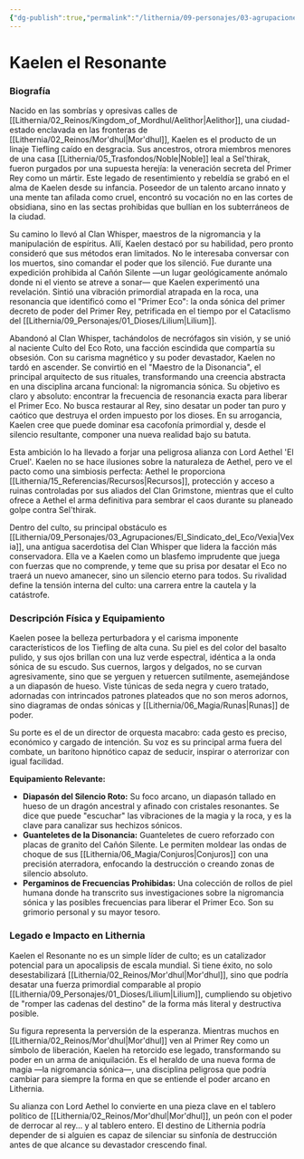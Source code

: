 ```yaml
---
{"dg-publish":true,"permalink":"/lithernia/09-personajes/03-agrupaciones/el-culto-del-eco-roto/kaelen-el-resonante/","tags":["lithernia","personajes","Culto del Eco Roto","Tiefling","Mor'dhul","Hechicero","Antagonista"]}
---
```


# Kaelen el Resonante

### Biografía

Nacido en las sombrías y opresivas calles de [[Lithernia/02_Reinos/Kingdom_of_Mordhul/Aelithor\|Aelithor]], una ciudad-estado enclavada en las fronteras de [[Lithernia/02_Reinos/Mor'dhul\|Mor'dhul]], Kaelen es el producto de un linaje Tiefling caído en desgracia. Sus ancestros, otrora miembros menores de una casa [[Lithernia/05_Trasfondos/Noble\|Noble]] leal a Sel'thirak, fueron purgados por una supuesta herejía: la veneración secreta del Primer Rey como un mártir. Este legado de resentimiento y rebeldía se grabó en el alma de Kaelen desde su infancia. Poseedor de un talento arcano innato y una mente tan afilada como cruel, encontró su vocación no en las cortes de obsidiana, sino en las sectas prohibidas que bullían en los subterráneos de la ciudad.

Su camino lo llevó al Clan Whisper, maestros de la nigromancia y la manipulación de espíritus. Allí, Kaelen destacó por su habilidad, pero pronto consideró que sus métodos eran limitados. No le interesaba conversar con los muertos, sino comandar el poder que los silenció. Fue durante una expedición prohibida al Cañón Silente —un lugar geológicamente anómalo donde ni el viento se atreve a sonar— que Kaelen experimentó una revelación. Sintió una vibración primordial atrapada en la roca, una resonancia que identificó como el "Primer Eco": la onda sónica del primer decreto de poder del Primer Rey, petrificada en el tiempo por el Cataclismo del [[Lithernia/09_Personajes/01_Dioses/Lilium\|Lilium]].

Abandonó al Clan Whisper, tachándolos de necrófagos sin visión, y se unió al naciente Culto del Eco Roto, una facción escindida que compartía su obsesión. Con su carisma magnético y su poder devastador, Kaelen no tardó en ascender. Se convirtió en el "Maestro de la Disonancia", el principal arquitecto de sus rituales, transformando una creencia abstracta en una disciplina arcana funcional: la nigromancia sónica. Su objetivo es claro y absoluto: encontrar la frecuencia de resonancia exacta para liberar el Primer Eco. No busca restaurar al Rey, sino desatar un poder tan puro y caótico que destruya el orden impuesto por los dioses. En su arrogancia, Kaelen cree que puede dominar esa cacofonía primordial y, desde el silencio resultante, componer una nueva realidad bajo su batuta.

Esta ambición lo ha llevado a forjar una peligrosa alianza con Lord Aethel 'El Cruel'. Kaelen no se hace ilusiones sobre la naturaleza de Aethel, pero ve el pacto como una simbiosis perfecta: Aethel le proporciona [[Lithernia/15_Referencias/Recursos\|Recursos]], protección y acceso a ruinas controladas por sus aliados del Clan Grimstone, mientras que el culto ofrece a Aethel el arma definitiva para sembrar el caos durante su planeado golpe contra Sel'thirak.

Dentro del culto, su principal obstáculo es [[Lithernia/09_Personajes/03_Agrupaciones/El_Sindicato_del_Eco/Vexia\|Vexia]], una antigua sacerdotisa del Clan Whisper que lidera la facción más conservadora. Ella ve a Kaelen como un blasfemo imprudente que juega con fuerzas que no comprende, y teme que su prisa por desatar el Eco no traerá un nuevo amanecer, sino un silencio eterno para todos. Su rivalidad define la tensión interna del culto: una carrera entre la cautela y la catástrofe.

### Descripción Física y Equipamiento

Kaelen posee la belleza perturbadora y el carisma imponente característicos de los Tiefling de alta cuna. Su piel es del color del basalto pulido, y sus ojos brillan con una luz verde espectral, idéntica a la onda sónica de su escudo. Sus cuernos, largos y delgados, no se curvan agresivamente, sino que se yerguen y retuercen sutilmente, asemejándose a un diapasón de hueso. Viste túnicas de seda negra y cuero tratado, adornadas con intrincados patrones plateados que no son meros adornos, sino diagramas de ondas sónicas y [[Lithernia/06_Magia/Runas\|Runas]] de poder.

Su porte es el de un director de orquesta macabro: cada gesto es preciso, económico y cargado de intención. Su voz es su principal arma fuera del combate, un barítono hipnótico capaz de seducir, inspirar o aterrorizar con igual facilidad.

**Equipamiento Relevante:**
*   **Diapasón del Silencio Roto:** Su foco arcano, un diapasón tallado en hueso de un dragón ancestral y afinado con cristales resonantes. Se dice que puede "escuchar" las vibraciones de la magia y la roca, y es la clave para canalizar sus hechizos sónicos.
*   **Guanteletes de la Disonancia:** Guanteletes de cuero reforzado con placas de granito del Cañón Silente. Le permiten moldear las ondas de choque de sus [[Lithernia/06_Magia/Conjuros\|Conjuros]] con una precisión aterradora, enfocando la destrucción o creando zonas de silencio absoluto.
*   **Pergaminos de Frecuencias Prohibidas:** Una colección de rollos de piel humana donde ha transcrito sus investigaciones sobre la nigromancia sónica y las posibles frecuencias para liberar el Primer Eco. Son su grimorio personal y su mayor tesoro.

### Legado e Impacto en Lithernia

Kaelen el Resonante no es un simple líder de culto; es un catalizador potencial para un apocalipsis de escala mundial. Si tiene éxito, no solo desestabilizará [[Lithernia/02_Reinos/Mor'dhul\|Mor'dhul]], sino que podría desatar una fuerza primordial comparable al propio [[Lithernia/09_Personajes/01_Dioses/Lilium\|Lilium]], cumpliendo su objetivo de "romper las cadenas del destino" de la forma más literal y destructiva posible.

Su figura representa la perversión de la esperanza. Mientras muchos en [[Lithernia/02_Reinos/Mor'dhul\|Mor'dhul]] ven al Primer Rey como un símbolo de liberación, Kaelen ha retorcido ese legado, transformando su poder en un arma de aniquilación. Es el heraldo de una nueva forma de magia —la nigromancia sónica—, una disciplina peligrosa que podría cambiar para siempre la forma en que se entiende el poder arcano en Lithernia.

Su alianza con Lord Aethel lo convierte en una pieza clave en el tablero político de [[Lithernia/02_Reinos/Mor'dhul\|Mor'dhul]], un peón con el poder de derrocar al rey... y al tablero entero. El destino de Lithernia podría depender de si alguien es capaz de silenciar su sinfonía de destrucción antes de que alcance su devastador crescendo final.
